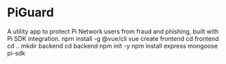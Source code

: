 # PiGuard
A utility app to protect Pi Network users from fraud and phishing, built with Pi SDK integration.
npm install -g @vue/cli
vue create frontend
cd frontend
cd ..
mkdir backend
cd backend
npm init -y
npm install express mongoose pi-sdk
